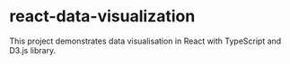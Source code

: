 # react-data-visualization

This project demonstrates data visualisation in React with TypeScript and D3.js library.
